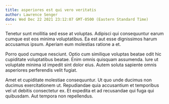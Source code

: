 ```yaml
---
title: asperiores est qui vero veritatis
author: Lawrence Senger
date: Wed Dec 22 2021 23:12:07 GMT-0500 (Eastern Standard Time)
---
```

Tenetur sunt mollitia sed esse at voluptas. Adipisci qui consequuntur earum cumque est eos minima voluptatibus. Ea est aut esse dignissimos harum accusamus ipsum. Aperiam eum molestias ratione a et.

 Porro quod cumque nesciunt. Optio cum similique voluptas beatae odit hic cupiditate voluptatibus beatae. Enim omnis quisquam assumenda. Iure ut voluptate minima id impedit sint dolor eius. Autem soluta sapiente omnis asperiores perferendis velit fugiat.

 Amet et cupiditate molestiae consequuntur. Ut quo unde ducimus non ducimus exercitationem ut. Repudiandae quia accusantium et temporibus vel ut debitis consectetur ex. Et expedita et ad recusandae qui fuga qui quibusdam. Aut tempora non repellendus.